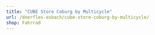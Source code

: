 ```yaml
---
title: "CUBE Store Coburg by Multicycle"
url: /doerfles-esbach/cube-store-coburg-by-multicycle/
shop: Fahrrad
---
```

